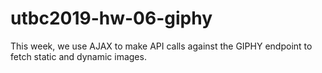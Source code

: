 # utbc2019-hw-06-giphy

This week, we use AJAX to make API calls against the GIPHY endpoint to fetch static and dynamic images.
